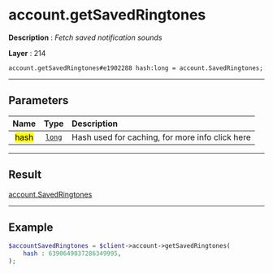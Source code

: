 # account.getSavedRingtones

**Description** : *Fetch saved notification sounds*

**Layer** : 214

```tl
account.getSavedRingtones#e1902288 hash:long = account.SavedRingtones;
```

---

## Parameters

| Name | Type | Description |
| :---: | :---: | :--- |
| <mark>hash</mark> | [`long`](type/long) | Hash used for caching, for more info click here |

---

## Result

[account.SavedRingtones](type/account.SavedRingtones)

---

## Example

```php
$accountSavedRingtones = $client->account->getSavedRingtones(
	hash : 6390649037286349995,
);
```